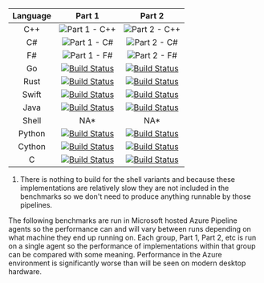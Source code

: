 | Language |     Part 1    |     Part 2    | 
|:--------:|:-------------:|:-------------:|
|  C++     | ![Part 1 - C++](https://github.com/GaryHughes/Exchange/workflows/Part%201%20-%20C++/badge.svg) | ![Part 2 - C++](https://github.com/GaryHughes/Exchange/workflows/Part%202%20-%20C++/badge.svg) | 
|  C#      | ![Part 1 - C#](https://github.com/GaryHughes/Exchange/workflows/Part%201%20-%20C%23/badge.svg) | ![Part 2 - C#](https://github.com/GaryHughes/Exchange/workflows/Part%202%20-%20C%23/badge.svg) | 
|  F#      | ![Part 1 - F#](https://github.com/GaryHughes/Exchange/workflows/Part%201%20-%20F%23/badge.svg) | ![Part 2 - F#](https://github.com/GaryHughes/Exchange/workflows/Part%202%20-%20F%23/badge.svg) |
|  Go      | [![Build Status](https://dev.azure.com/garyedwardhughes/Exchange/_apis/build/status/Part%201%20-%20Go?branchName=master)](https://dev.azure.com/garyedwardhughes/Exchange/_build/latest?definitionId=8&branchName=master)              | [![Build Status](https://dev.azure.com/garyedwardhughes/Exchange/_apis/build/status/Part%202%20-%20Go?branchName=master)](https://dev.azure.com/garyedwardhughes/Exchange/_build/latest?definitionId=9&branchName=master) |
|  Rust    | [![Build Status](https://dev.azure.com/garyedwardhughes/Exchange/_apis/build/status/Part%201%20-%20Rust?branchName=master)](https://dev.azure.com/garyedwardhughes/Exchange/_build/latest?definitionId=10&branchName=master)              | [![Build Status](https://dev.azure.com/garyedwardhughes/Exchange/_apis/build/status/Part%202%20-%20Rust?branchName=master)](https://dev.azure.com/garyedwardhughes/Exchange/_build/latest?definitionId=11&branchName=master)              |
|  Swift   |  [![Build Status](https://dev.azure.com/garyedwardhughes/Exchange/_apis/build/status/Part%202%20-%20Swift?branchName=master)](https://dev.azure.com/garyedwardhughes/Exchange/_build/latest?definitionId=15&branchName=master) | [![Build Status](https://dev.azure.com/garyedwardhughes/Exchange/_apis/build/status/Part%202%20-%20Swift?branchName=master)](https://dev.azure.com/garyedwardhughes/Exchange/_build/latest?definitionId=20&branchName=master) |
| Java     | [![Build Status](https://dev.azure.com/garyedwardhughes/Exchange/_apis/build/status/Part%201%20-%20Java?branchName=master)](https://dev.azure.com/garyedwardhughes/Exchange/_build/latest?definitionId=18&branchName=master) | [![Build Status](https://dev.azure.com/garyedwardhughes/Exchange/_apis/build/status/Part%202%20-%20Java?branchName=master)](https://dev.azure.com/garyedwardhughes/Exchange/_build/latest?definitionId=19&branchName=master) |
| Shell    | NA* | NA* |
| Python   | [![Build Status](https://dev.azure.com/garyedwardhughes/Exchange/_apis/build/status/Part%201%20-%20Python?branchName=master)](https://dev.azure.com/garyedwardhughes/Exchange/_build/latest?definitionId=21&branchName=master) | [![Build Status](https://dev.azure.com/garyedwardhughes/Exchange/_apis/build/status/Part%202%20-%20Python?branchName=master)](https://dev.azure.com/garyedwardhughes/Exchange/_build/latest?definitionId=22&branchName=master) |
| Cython   | [![Build Status](https://dev.azure.com/garyedwardhughes/Exchange/_apis/build/status/Part%201%20-Cython?branchName=master)](https://dev.azure.com/garyedwardhughes/Exchange/_build/latest?definitionId=23&branchName=master) | [![Build Status](https://dev.azure.com/garyedwardhughes/Exchange/_apis/build/status/Part%202%20-%20Cython?branchName=master)](https://dev.azure.com/garyedwardhughes/Exchange/_build/latest?definitionId=24&branchName=master) |
| C | [![Build Status](https://dev.azure.com/garyedwardhughes/Exchange/_apis/build/status/Part%201%20-%20C?branchName=master)](https://dev.azure.com/garyedwardhughes/Exchange/_build/latest?definitionId=25&branchName=master) | [![Build Status](https://dev.azure.com/garyedwardhughes/Exchange/_apis/build/status/Part%202%20-%20C?branchName=master)](https://dev.azure.com/garyedwardhughes/Exchange/_build/latest?definitionId=26&branchName=master) |

1. There is nothing to build for the shell variants and because these implementations are relatively slow they are not included in the benchmarks so we don't need to produce anything runnable by those pipelines.

The following benchmarks are run in Microsoft hosted Azure Pipeline agents so the performance can and will vary between runs depending on what machine they end up running on. Each group, Part 1, Part 2, etc is run on a single agent so the performance of implementations within that group can be compared with some meaning. Performance in the Azure environment is significantly worse than will be seen on modern desktop hardware.

